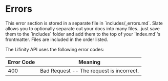 # Errors

 <aside class="notice">This error section is stored in a separate file in `includes/_errors.md`. Slate allows you to optionally separate out your docs into many files...just save them to the `includes` folder and add them to the top of your `index.md`'s frontmatter. Files are included in the order listed.</aside>

 The Lifinity API uses the following error codes:


 Error Code | Meaning
 ---------- | -------
 400 | Bad Request -- The request is incorrect.
